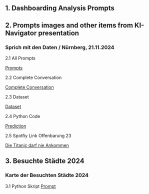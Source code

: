 ## 1. Dashboarding Analysis Prompts ##
## 2. Prompts images and other items from KI-Navigator presentation ##
### Sprich mit  den Daten / Nürnberg, 21.11.2024 ### 

2.1 All Prompts

[Prompts](Titanic%20Dataset/Titanic%20Questions.md)

2.2 Complete Conversation

[Complete Conversation](Titanic%20Dataset/Titanic%20Dataset%20Full%20Conversation.md)

2.3 Dataset

[Dataset](Titanic%20Dataset/Titanic%20Dataset.csv)

2.4 Python Code

[Prediction](Titanic%20Dataset/predict_titanic.py)

2.5 Spotfiy Link Offenbarung 23 

[Die Titanic darf nie Ankommen](https://open.spotify.com/album/6waeaRCI5HTFTmkQtghMVS)

## 3. Besuchte Städte 2024  ##
### Karte der Besuchten Städte 2024 ###
3.1 Python Skript
[Prompt](2024/prompt.md)
